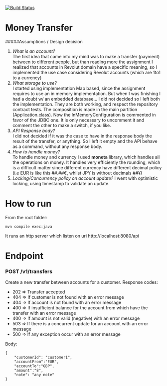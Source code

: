 [![Build Status](https://travis-ci.org/dlucia/moneytransfer.svg?branch=master)](https://travis-ci.org/dlucia/moneytransfer)
# Money Transfer

#####Assumptions / Design decision
1. *What is an account?*  
The first idea that came into my mind was to make a transfer (payment) between to different people,
but than reading more the assignment I realized that accounts in Revolut domain have a specific meaning, 
so I implemented the use case considering Revolut accounts (which are 1to1 to a currency)
2. *What storage to use?*  
I started using implementation Map based, since the assignment requires to use an in memory implementation.
But when I was finishing I had a doubt w/ an embedded database... I did not decided so I left both the implementation.
They are both working, and respect the repository contract tests. The composition is made in the main partition (Application.class).
Now the InMemoryConfiguration is commented in favor of the JDBC one. 
It is only necessary to uncomment it and comment the other to make a switch, if you like. 
3. *API Response body?*  
I did not decided if it was the case to have in the response body the result of the transfer, or anything.
So I left it empty and the API behave as a command, without any response body.
4. *How to handle money?*  
To handle money and currency I used **moneta** library, which handles all the operations on money.
It handles very efficiently the rounding, which is a difficult matter since different currency have different decimal policy 
(i.e EUR is like this ##.##€, whilst JPY is without decimals ##¥)
5. *Locking/Concurrency policy on account update?* I went with optimistic locking, using timestamp to validate an update.
# How to run

From the root folder:
```
mvn compile exec:java
```

It runs an http server which listen on uri http://localhost:8080/api

# Endpoint

### POST /v1/transfers
Create a new transfer between accounts for a customer.
Response codes:
* 202 =\> Transfer accepted
* 404 =\> If customer is not found with an error message
* 404 =\> If account is not found with an error message
* 400 =\> If insufficient balance for the account from which have the transfer with an error message
* 400 =\> If amount is not valid (negative) with an error message
* 503 =\> If there is a concurrent update for an account with an error message
* 500 =\> If any exception occur with an error message

Body:
```
{
	"customerId": "customer1",
	"accountFrom":"EUR",
	"accountTo":"GBP",
	"amount":"8",
	"note": "any note"
}
```